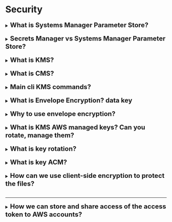 <h1>Security</h1>

[//]:# (What is Systems Manager Parameter Store?)

<details>
    <summary>
        <b><big><big>
            What is Systems Manager Parameter Store?
        </big></big></b>
    </summary>

- **store any secrets as a SecureString**
  (store passwords, db connections, license codes)
- You can store values as plain text or encrypt them
- Reference your parameters using common name
- Integrated with AWS Services (EC2, CloudFormation, Lambda, CodeBuild, CodePipeline)

</details>
<br>

[//]:# (Secrets Manager vs Systems Manager Parameter Store?)

<details>
    <summary>
        <b><big><big>
            Secrets Manager vs Systems Manager Parameter Store?
        </big></big></b>
    </summary>

Choosing between AWS Secrets Manager and
Systems Manager Parameter Store boils down to your specific needs:

- **AWS Secrets Manager**: if you require strong secret management
- **Systems Manager Parameter Store**: If you need to manage both
  secrets and non-secret configuration data

</details>
<br>

[//]:# (What is KMS?)

<details>
    <summary>
        <b><big><big>
            What is KMS?
        </big></big></b>
    </summary>

KMS - is a key management service

</details>
<br>

[//]:# (What is CMS?)

<details>
    <summary>
        <b><big><big>
            What is CMS?
        </big></big></b>
    </summary>

CMS — customer master key

- create your alias
- fill description
- can has a state (enabled/disabled/pending/deletion/unavailable)
- can be customer-provided and aws-provided
- never be exported

</details>
<br>

[//]:# (Main cli KMS commands?)

<details>
    <summary>
        <b><big><big>
            Main cli KMS commands?
        </big></big></b>
    </summary>

- kms encrypt (encrypt plain text)
- kms decrypt
- kms re-encrypt (decrypt text and then encrypt)
- kms enable-key-rotation (enables key rotation every 365)
- kms generate-data-key (generate a data key to encrypt data > 4KB)

</details>
<br>

[//]:# (What is Envelope Encryption? data key)

<details>
    <summary>
        <b><big><big>
            What is Envelope Encryption? data key
        </big></big></b>
    </summary>

This is key that encrypt and decrypt data but encrypted one is stored
with the data

chain of encryption ->

CMK -> generateDataKey API -> generate Envelope Key -> Encrypts data
(generated key is also encrypted)

opposite side

encrypted envelope key -> call kms api -> decrypts envelope key
-> decrypts data

</details>
<br>

[//]:# (Why to use envelope encryption?)

<details>
    <summary>
        <b><big><big>
            Why to use envelope encryption?
        </big></big></b>
    </summary>

- network (availability) — when your data is stored with the key,
  you also can transfer it over networks
- performance — only the data key goes over the networks, not your data
- need to be transferred to kms

</details>
<br>

[//]:# (What is KMS AWS managed keys? Can you rotate, manage them?)

<details>
    <summary>
        <b><big><big>
            What is KMS AWS managed keys? Can you rotate, manage them?
        </big></big></b>
    </summary>

AWS managed keys are KMS keys in your account that are created,
managed, and used by AWS

You can view AWS managed keys and their key policies
in your account and audit their use in AWS CloudTrail logs.
However, you cannot manage, rotate, or change their key policies.
AWS managed keys are created and managed by AWS for specific services,
such as Amazon S3, Amazon EBS, and Amazon RDS.
These services use AWS managed keys to encrypt your data,
but you cannot use them directly yourself.

</details>
<br>

[//]:# (What is key rotation?)

<details>
    <summary>
        <b><big><big>
            What is key rotation?
        </big></big></b>
    </summary>

- This is an automatic encryption that is available in CMKs.
- KMS will rotate the cryptographic material on a yearly basis
- it also saves previous versions of cryptographic material so that you
  can still decrypt the files that were previously encrypted

</details>
<br>

[//]:# (What is key ACM?)

<details>
    <summary>
        <b><big><big>
            What is key ACM?
        </big></big></b>
    </summary>

AWS Certificate Manager - we can use/crate and manage SSL/TLS
certificates for securing your website

This tool enables secure connections to your website using HTTPS

**! only can be on us-east-1 region**

</details>
<br>

[//]:# (How can we use client-side encryption to protect the files?)

<details>
    <summary>
        <b><big><big>
            How can we use client-side encryption to protect the files?
        </big></big></b>
    </summary>

**AWS Encryption SDK**

Client-side encryption means you need to encrypt the files
where they are currently stored before uploading them to S3.
You can do this in Lambda by using the AWS Encryption SDK.

</details>
<br>

---

[//]:# (How we can store and share accesse of the access token to AWS account?)

<details>
    <summary>
        <b><big><big>
            How we can store and share access of the access token to AWS accounts?
        </big></big></b>
    </summary>

- Use AWS Secrets Manager with an AWS Key Management Service (AWS KMS)
  customer managed key to store the access token.
- Add a resource-based policy to the secret to allow access from other accounts.
- Update the IAM role of the EC2 instances with permissions to access Secrets
  Manager.
- Retrieve the token from Secrets Manager.
- Use the decrypted access token to send the message to the chat

![img](https://codesuccinctly.files.wordpress.com/2022/03/secret-manager-l-1.png)

</details>
<br>

